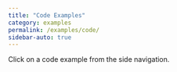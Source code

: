 ```yaml
---
title: "Code Examples"
category: examples
permalink: /examples/code/
sidebar-auto: true
---
```


Click on a code example from the side navigation.